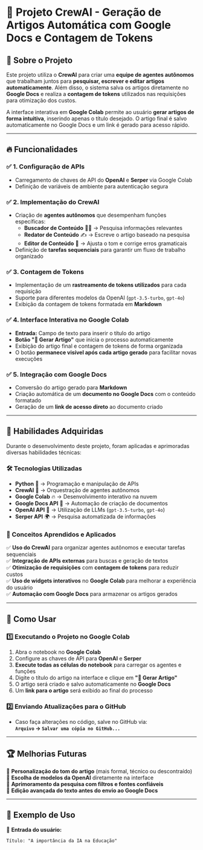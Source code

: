 # 🚀 Projeto CrewAI - Geração de Artigos Automática com Google Docs e Contagem de Tokens  

## 📖 Sobre o Projeto  

Este projeto utiliza o **CrewAI** para criar uma **equipe de agentes autônomos** que trabalham juntos para **pesquisar, escrever e editar artigos automaticamente**. Além disso, o sistema salva os artigos diretamente no **Google Docs** e realiza a **contagem de tokens** utilizados nas requisições para otimização dos custos.  

A interface interativa em **Google Colab** permite ao usuário **gerar artigos de forma intuitiva**, inserindo apenas o título desejado. O artigo final é salvo automaticamente no Google Docs e um link é gerado para acesso rápido.  

---

## 🔥 Funcionalidades  

### **✅ 1. Configuração de APIs**  
- Carregamento de chaves de API do **OpenAI** e **Serper** via Google Colab  
- Definição de variáveis de ambiente para autenticação segura  

### **✅ 2. Implementação do CrewAI**  
- Criação de **agentes autônomos** que desempenham funções específicas:  
  - **Buscador de Conteúdo** 🕵️‍♂️ → Pesquisa informações relevantes  
  - **Redator de Conteúdo** ✍️ → Escreve o artigo baseado na pesquisa  
  - **Editor de Conteúdo** 📝 → Ajusta o tom e corrige erros gramaticais  
- Definição de **tarefas sequenciais** para garantir um fluxo de trabalho organizado  

### **✅ 3. Contagem de Tokens**  
- Implementação de um **rastreamento de tokens utilizados** para cada requisição  
- Suporte para diferentes modelos da OpenAI (`gpt-3.5-turbo`, `gpt-4o`)  
- Exibição da contagem de tokens formatada em **Markdown**  

### **✅ 4. Interface Interativa no Google Colab**  
- **Entrada:** Campo de texto para inserir o título do artigo  
- **Botão "🚀 Gerar Artigo"** que inicia o processo automaticamente  
- Exibição do artigo final e contagem de tokens de forma organizada  
- O botão **permanece visível após cada artigo gerado** para facilitar novas execuções  

### **✅ 5. Integração com Google Docs**  
- Conversão do artigo gerado para **Markdown**  
- Criação automática de um **documento no Google Docs** com o conteúdo formatado  
- Geração de um **link de acesso direto** ao documento criado  

---

## 🎯 Habilidades Adquiridas  

Durante o desenvolvimento deste projeto, foram aplicadas e aprimoradas diversas habilidades técnicas:  

### **🛠️ Tecnologias Utilizadas**  
- **Python** 🐍 → Programação e manipulação de APIs  
- **CrewAI** 🤖 → Orquestração de agentes autônomos  
- **Google Colab** 🔥 → Desenvolvimento interativo na nuvem  
- **Google Docs API** 📝 → Automação de criação de documentos  
- **OpenAI API** 🤯 → Utilização de LLMs (`gpt-3.5-turbo`, `gpt-4o`)  
- **Serper API** 🌍 → Pesquisa automatizada de informações  

### **📌 Conceitos Aprendidos e Aplicados**  
✅ **Uso do CrewAI** para organizar agentes autônomos e executar tarefas sequenciais  
✅ **Integração de APIs externas** para buscas e geração de textos  
✅ **Otimização de requisições** com **contagem de tokens** para reduzir custos  
✅ **Uso de widgets interativos** no **Google Colab** para melhorar a experiência do usuário  
✅ **Automação com Google Docs** para armazenar os artigos gerados  

---

## 🚀 Como Usar  

### **1️⃣ Executando o Projeto no Google Colab**  
1. Abra o notebook no **Google Colab**  
2. Configure as chaves de API para **OpenAI** e **Serper**  
3. **Execute todas as células do notebook** para carregar os agentes e funções  
4. Digite o título do artigo na interface e clique em **"🚀 Gerar Artigo"**  
5. O artigo será criado e salvo automaticamente no **Google Docs**  
6. Um **link para o artigo** será exibido ao final do processo  

### **2️⃣ Enviando Atualizações para o GitHub**  
- Caso faça alterações no código, salve no GitHub via:  
  **`Arquivo` → `Salvar uma cópia no GitHub...`**  

---

## 🏆 Melhorias Futuras  

🔹 **Personalização do tom do artigo** (mais formal, técnico ou descontraído)  
🔹 **Escolha de modelos da OpenAI** diretamente na interface  
🔹 **Aprimoramento da pesquisa com filtros e fontes confiáveis**  
🔹 **Edição avançada do texto antes do envio ao Google Docs**  

---

## 📌 Exemplo de Uso  

🎯 **Entrada do usuário:**  
```txt
Título: "A importância da IA na Educação"
